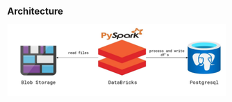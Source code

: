 ## Architecture


![Images](https://github.com/ratna-workspace/DE_ETL_Usecasess/blob/main/Databricks_Usecases/Blob_to_postgres_with_databricks/Images/arch.JPG)
